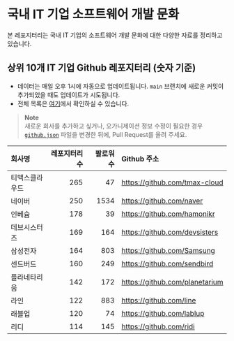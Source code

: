 # 국내 IT 기업 소프트웨어 개발 문화
본 레포지터리는 국내 IT 기업의 소프트웨어 개발 문화에 대한 다양한 자료를 정리하고 있습니다.

## 상위 10개 IT 기업 Github 레포지터리 (숫자 기준)

- 데이터는 매일 오후 1시에 자동으로 업데이트됩니다. `main` 브랜치에 새로운 커밋이 추가되었을 때도 업데이트가 시도됩니다.
- 전체 목록은 [여기](./github.md)에서 확인하실 수 있습니다.

> **Note**<br />
> 새로운 회사를 추가하고 싶거나, 오가니제이션 정보 수정이 필요한 경우 [`github.json`](./github.json) 파일을 변경한 뒤에, Pull Request를 올려 주세요.

<!-- MARKDOWN_TABLE(GITHUB): START -->

| **회사명** | **레포지터리 수** | **팔로워 수** | **Github 주소** |
|:---|---:|---:|:---|
| 티맥스클라우드 | 265 | 47 | https://github.com/tmax-cloud |
| 네이버 | 250 | 1534 | https://github.com/naver |
| 인베슘 | 178 | 39 | https://github.com/hamonikr |
| 데브시스터즈 | 169 | 164 | https://github.com/devsisters |
| 삼성전자 | 164 | 803 | https://github.com/Samsung |
| 센드버드 | 160 | 249 | https://github.com/sendbird |
| 플라네타리움 | 142 | 172 | https://github.com/planetarium |
| 라인 | 122 | 883 | https://github.com/line |
| 래블업 | 120 | 74 | https://github.com/lablup |
| 리디 | 114 | 145 | https://github.com/ridi |

<!-- MARKDOWN_TABLE(GITHUB): END -->
